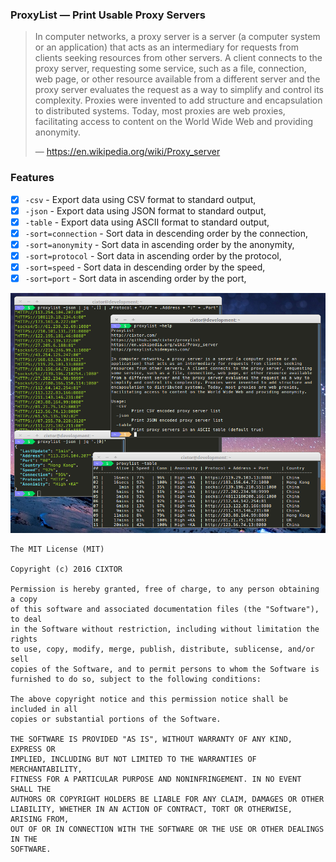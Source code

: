 ### ProxyList — Print Usable Proxy Servers

> In computer networks, a proxy server is a server (a computer system or an application) that acts as an intermediary for requests from clients seeking resources from other servers. A client connects to the proxy server, requesting some service, such as a file, connection, web page, or other resource available from a different server and the proxy server evaluates the request as a way to simplify and control its complexity. Proxies were invented to add structure and encapsulation to distributed systems. Today, most proxies are web proxies, facilitating access to content on the World Wide Web and providing anonymity.
>
> — https://en.wikipedia.org/wiki/Proxy_server

### Features

- [x] `-csv` - Export data using CSV format to standard output,
- [x] `-json` - Export data using JSON format to standard output,
- [x] `-table` - Export data using ASCII format to standard output,
- [x] `-sort=connection` - Sort data in descending order by the connection,
- [x] `-sort=anonymity` - Sort data in ascending order by the anonymity,
- [x] `-sort=protocol` - Sort data in ascending order by the protocol,
- [x] `-sort=speed` - Sort data in descending order by the speed,
- [x] `-sort=port` - Sort data in ascending order by the port,

![ProxyList](screenshot.png)

```
The MIT License (MIT)

Copyright (c) 2016 CIXTOR

Permission is hereby granted, free of charge, to any person obtaining a copy
of this software and associated documentation files (the "Software"), to deal
in the Software without restriction, including without limitation the rights
to use, copy, modify, merge, publish, distribute, sublicense, and/or sell
copies of the Software, and to permit persons to whom the Software is
furnished to do so, subject to the following conditions:

The above copyright notice and this permission notice shall be included in all
copies or substantial portions of the Software.

THE SOFTWARE IS PROVIDED "AS IS", WITHOUT WARRANTY OF ANY KIND, EXPRESS OR
IMPLIED, INCLUDING BUT NOT LIMITED TO THE WARRANTIES OF MERCHANTABILITY,
FITNESS FOR A PARTICULAR PURPOSE AND NONINFRINGEMENT. IN NO EVENT SHALL THE
AUTHORS OR COPYRIGHT HOLDERS BE LIABLE FOR ANY CLAIM, DAMAGES OR OTHER
LIABILITY, WHETHER IN AN ACTION OF CONTRACT, TORT OR OTHERWISE, ARISING FROM,
OUT OF OR IN CONNECTION WITH THE SOFTWARE OR THE USE OR OTHER DEALINGS IN THE
SOFTWARE.
```
